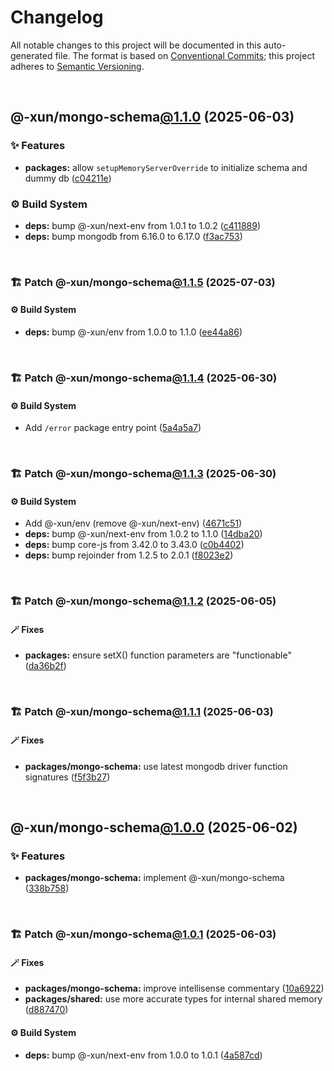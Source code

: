 # Changelog

All notable changes to this project will be documented in this auto-generated
file. The format is based on [Conventional Commits][1];
this project adheres to [Semantic Versioning][2].

<br />

## @-xun/mongo-schema[@1.1.0][3] (2025-06-03)

### ✨ Features

- **packages:** allow `setupMemoryServerOverride` to initialize schema and dummy db ([c04211e][4])

### ⚙️ Build System

- **deps:** bump @-xun/next-env from 1.0.1 to 1.0.2 ([c411889][5])
- **deps:** bump mongodb from 6.16.0 to 6.17.0 ([f3ac753][6])

<br />

### 🏗️ Patch @-xun/mongo-schema[@1.1.5][7] (2025-07-03)

#### ⚙️ Build System

- **deps:** bump @-xun/env from 1.0.0 to 1.1.0 ([ee44a86][8])

<br />

### 🏗️ Patch @-xun/mongo-schema[@1.1.4][9] (2025-06-30)

#### ⚙️ Build System

- Add `/error` package entry point ([5a4a5a7][10])

<br />

### 🏗️ Patch @-xun/mongo-schema[@1.1.3][11] (2025-06-30)

#### ⚙️ Build System

- Add @-xun/env (remove @-xun/next-env) ([4671c51][12])
- **deps:** bump @-xun/next-env from 1.0.2 to 1.1.0 ([14dba20][13])
- **deps:** bump core-js from 3.42.0 to 3.43.0 ([c0b4402][14])
- **deps:** bump rejoinder from 1.2.5 to 2.0.1 ([f8023e2][15])

<br />

### 🏗️ Patch @-xun/mongo-schema[@1.1.2][16] (2025-06-05)

#### 🪄 Fixes

- **packages:** ensure setX() function parameters are "functionable" ([da36b2f][17])

<br />

### 🏗️ Patch @-xun/mongo-schema[@1.1.1][18] (2025-06-03)

#### 🪄 Fixes

- **packages/mongo-schema:** use latest mongodb driver function signatures ([f5f3b27][19])

<br />

## @-xun/mongo-schema[@1.0.0][20] (2025-06-02)

### ✨ Features

- **packages/mongo-schema:** implement @-xun/mongo-schema ([338b758][21])

<br />

### 🏗️ Patch @-xun/mongo-schema[@1.0.1][22] (2025-06-03)

#### 🪄 Fixes

- **packages/mongo-schema:** improve intellisense commentary ([10a6922][23])
- **packages/shared:** use more accurate types for internal shared memory ([d887470][24])

#### ⚙️ Build System

- **deps:** bump @-xun/next-env from 1.0.0 to 1.0.1 ([4a587cd][25])

[1]: https://conventionalcommits.org
[2]: https://semver.org
[3]: https://github.com/Xunnamius/mongo-utils/compare/@-xun/mongo-schema@1.0.1...@-xun/mongo-schema@1.1.0
[4]: https://github.com/Xunnamius/mongo-utils/commit/c04211e3ff9f2d1a4c7292b600a0f079f7e77b3b
[5]: https://github.com/Xunnamius/mongo-utils/commit/c411889e6bc1bc42c347d505d86434013eb60eac
[6]: https://github.com/Xunnamius/mongo-utils/commit/f3ac7538c9d98c963f8b94b760fb0249c5ceefee
[7]: https://github.com/Xunnamius/mongo-utils/compare/@-xun/mongo-schema@1.1.4...@-xun/mongo-schema@1.1.5
[8]: https://github.com/Xunnamius/mongo-utils/commit/ee44a86dd2f7bd179506a4679da6c233cfd0ce8e
[9]: https://github.com/Xunnamius/mongo-utils/compare/@-xun/mongo-schema@1.1.3...@-xun/mongo-schema@1.1.4
[10]: https://github.com/Xunnamius/mongo-utils/commit/5a4a5a72ee127a824372b4175e7a7f6ab5a03af4
[11]: https://github.com/Xunnamius/mongo-utils/compare/@-xun/mongo-schema@1.1.2...@-xun/mongo-schema@1.1.3
[12]: https://github.com/Xunnamius/mongo-utils/commit/4671c51e0b154b368b76cc65445cc8fa8f242dc2
[13]: https://github.com/Xunnamius/mongo-utils/commit/14dba2047cb280667e5902ca6c6377d1cc5dfaa4
[14]: https://github.com/Xunnamius/mongo-utils/commit/c0b440267624a18e821749d4fbafcfb436f02792
[15]: https://github.com/Xunnamius/mongo-utils/commit/f8023e27de9fd60ad3bd8b856b821cfac351e1d7
[16]: https://github.com/Xunnamius/mongo-utils/compare/@-xun/mongo-schema@1.1.1...@-xun/mongo-schema@1.1.2
[17]: https://github.com/Xunnamius/mongo-utils/commit/da36b2f7ed743ec7d8e66e842457ff4af33ae36e
[18]: https://github.com/Xunnamius/mongo-utils/compare/@-xun/mongo-schema@1.1.0...@-xun/mongo-schema@1.1.1
[19]: https://github.com/Xunnamius/mongo-utils/commit/f5f3b27be3f13bbf8e30e4951460221006daa66a
[20]: https://github.com/Xunnamius/mongo-utils/compare/338b7589e5e51031f1d3bb7a988f4892cb8fc0ef...@-xun/mongo-schema@1.0.0
[21]: https://github.com/Xunnamius/mongo-utils/commit/338b7589e5e51031f1d3bb7a988f4892cb8fc0ef
[22]: https://github.com/Xunnamius/mongo-utils/compare/@-xun/mongo-schema@1.0.0...@-xun/mongo-schema@1.0.1
[23]: https://github.com/Xunnamius/mongo-utils/commit/10a69221eb15a2b2f017f7fcdeb3a1b2072fa1f6
[24]: https://github.com/Xunnamius/mongo-utils/commit/d887470e11c12850d2375d4c5c93bcc22682bb96
[25]: https://github.com/Xunnamius/mongo-utils/commit/4a587cdf0b096474447ef4fa322e494156132126
